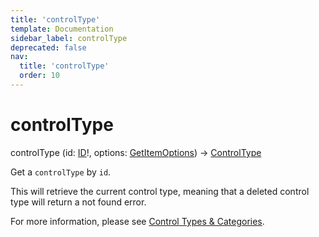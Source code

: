 ```yaml
---
title: 'controlType'
template: Documentation
sidebar_label: controlType
deprecated: false
nav:
  title: 'controlType'
  order: 10
---
```


# controlType

<div className="pb-4 font-roboto-slab text-lg"><span className="font-bold">controlType</span> <span style={{'fontWeight':400,'fontSize':'0.85em'}}>(id: <a href="/guardrails/docs/reference/graphql/scalar/ID">ID</a>!, options: <a href="/guardrails/docs/reference/graphql/input/GetItemOptions">GetItemOptions</a>) &rarr; <a href="/guardrails/docs/reference/graphql/object/ControlType">ControlType</a></span>
</div>



Get a `controlType` by `id`.

This will retrieve the current control type, meaning that a deleted control type will return a not found error.

For more information, please see [Control Types & Categories](https://turbot.com/guardrails/docs/concepts/controls/types-categories).